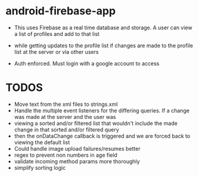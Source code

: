 # android-firebase-app

* This uses Firebase as a real time database and storage. A user can view a list of profiles and add to that list   
* while getting updates to the profile list if changes are made to the profile list at the server or via other users

* Auth enforced. Must login with a google account to access

# TODOS 

* Move text from the xml files to strings.xml  
* Handle the multiple event listeners for the differing queries. If a change was made at the server and the user was
* viewing a sorted and/or filtered list that wouldn't include the made change in that sorted and/or filtered query
* then the onDataChange callback is triggered and we are forced back to viewing the default list
* Could handle image upload failures/resumes better
* regex to prevent non numbers in age field  
* validate incoming method params more thoroughly
* simplify sorting logic

